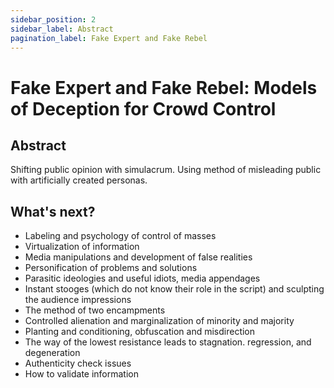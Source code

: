 ```yaml
---
sidebar_position: 2
sidebar_label: Abstract
pagination_label: Fake Expert and Fake Rebel
---
```


# Fake Expert and Fake Rebel: Models of Deception for Crowd Control
## Abstract

Shifting public opinion with simulacrum. Using method of misleading public with artificially created personas.


## What's next?

- Labeling and psychology of control of masses
- Virtualization of information
- Media manipulations and development of false realities
- Personification of problems and solutions
- Parasitic ideologies and useful idiots, media appendages
- Instant stooges (which do not know their role in the script) and sculpting the audience impressions
- The method of two encampments
- Controlled alienation and marginalization of minority and majority
- Planting and conditioning, obfuscation and misdirection
- The way of the lowest resistance leads to stagnation. regression, and degeneration
- Authenticity check issues
- How to validate information
